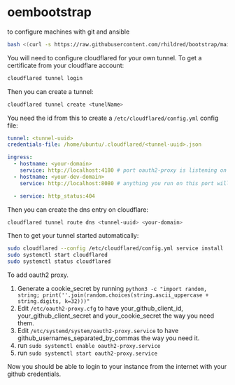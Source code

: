 # oembootstrap
to configure machines with git and ansible

```bash
bash <(curl -s https://raw.githubusercontent.com/rhildred/bootstrap/main/oembootstrap)
```

You will need to configure cloudflared for your own tunnel. To get a certificate from your cloudflare account:

```bash
cloudflared tunnel login
```

Then you can create a tunnel:

```bash
cloudflared tunnel create <tunelName>
```

You need the id from this to create a `/etc/cloudflared/config.yml` config file:

```yaml
tunnel: <tunnel-uuid>
credentials-file: /home/ubuntu/.cloudflared/<tunnel-uuid>.json 

ingress:
  - hostname: <your-domain>
    service: http://localhost:4180 # port oauth2-proxy is listening on
  - hostname: <your-dev-domain>
    service: http://localhost:8080 # anything you run on this port will be accessible from the hostname ... use to smoke test

  - service: http_status:404
```

Then you can create the dns entry on cloudflare:

```bash
cloudflared tunnel route dns <tunnel-uuid> <your-domain>
```

Then to get your tunnel started automatically:

```bash
sudo cloudflared --config /etc/cloudflared/config.yml service install
sudo systemctl start cloudflared
sudo systemctl status cloudflared
```

To add oauth2 proxy.

1. Generate a cookie_secret by running `python3 -c "import random, string; print(''.join(random.choices(string.ascii_uppercase + string.digits, k=32)))"`
2. Edit `/etc/oauth2-proxy.cfg` to have your_github_client_id, your_github_client_secret and your_cookie_secret the way you need them.
3. Edit `/etc/systemd/system/oauth2-proxy.service` to have github_usernames_separated_by_commas the way you need it.
4. run `sudo systemctl enable oauth2-proxy.service`
5. run `sudo systemctl start oauth2-proxy.service`

Now you should be able to login to your instance from the internet with your github credentials.